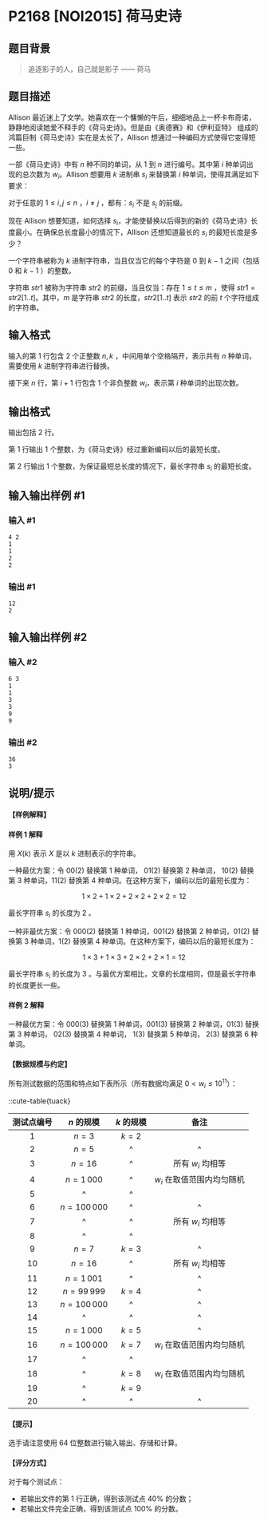 # P2168 [NOI2015] 荷马史诗

## 题目背景

> 追逐影子的人，自己就是影子 —— 荷马

## 题目描述

Allison 最近迷上了文学。她喜欢在一个慵懒的午后，细细地品上一杯卡布奇诺，静静地阅读她爱不释手的《荷马史诗》。但是由《奥德赛》和《伊利亚特》 组成的鸿篇巨制《荷马史诗》实在是太长了，Allison 想通过一种编码方式使得它变得短一些。

一部《荷马史诗》中有 $n$ 种不同的单词，从 $1$ 到 $n$ 进行编号。其中第 $i$ 种单词出现的总次数为 $w_i$。Allison 想要用 $k$ 进制串 $s_i$ 来替换第 $i$ 种单词，使得其满足如下要求：

对于任意的 $1\leq i, j\leq n$ ，$i\ne j$ ，都有：$s_i$ 不是 $s_j$ 的前缀。

现在 Allison 想要知道，如何选择 $s_i$，才能使替换以后得到的新的《荷马史诗》长度最小。在确保总长度最小的情况下，Allison 还想知道最长的 $s_i$ 的最短长度是多少？

一个字符串被称为 $k$ 进制字符串，当且仅当它的每个字符是 $0$ 到 $k-1$ 之间（包括 $0$ 和 $k-1$ ）的整数。

字符串 $str1$ 被称为字符串 $str2$ 的前缀，当且仅当：存在 $1 \leq t\leq m$ ，使得 $str1 = str2[1..t]$。其中，$m$ 是字符串 $str2$ 的长度，$str2[1..t]$ 表示 $str2$ 的前 $t$ 个字符组成的字符串。

## 输入格式

输入的第 $1$ 行包含 $2$ 个正整数 $n, k$ ，中间用单个空格隔开，表示共有 $n$ 种单词，需要使用 $k$ 进制字符串进行替换。

接下来 $n$ 行，第 $i + 1$ 行包含 $1$ 个非负整数 $w_i$，表示第 $i$ 种单词的出现次数。

## 输出格式

输出包括 $2$ 行。

第 $1$ 行输出 $1$ 个整数，为《荷马史诗》经过重新编码以后的最短长度。

第 $2$ 行输出 $1$ 个整数，为保证最短总长度的情况下，最长字符串 $s_i$ 的最短长度。

## 输入输出样例 #1

### 输入 #1

```
4 2
1
1
2
2
```

### 输出 #1

```
12
2
```

## 输入输出样例 #2

### 输入 #2

```
6 3
1
1
3
3
9
9
```

### 输出 #2

```
36
3
```

## 说明/提示

#### 【样例解释】

#### 样例 1 解释

用 $X(k)$ 表示 $X$ 是以 $k$ 进制表示的字符串。

一种最优方案：令 $00(2)$ 替换第 $1$ 种单词， $01(2)$ 替换第 $2$ 种单词， $10(2)$ 替换第 $3$ 种单词，$11(2)$ 替换第 $4$ 种单词。在这种方案下，编码以后的最短长度为：

$$1 × 2 + 1 × 2 + 2 × 2 + 2 × 2 = 12$$

最长字符串 $s_i$ 的长度为 $2$ 。

一种非最优方案：令 $000(2)$ 替换第 $1$ 种单词，$001(2)$ 替换第 $2$ 种单词，$01(2)$ 替换第 $3$ 种单词，$1(2)$ 替换第 $4$ 种单词。在这种方案下，编码以后的最短长度为：

$$1 × 3 + 1 × 3 + 2 × 2 + 2 × 1 = 12$$

最长字符串 $s_i$ 的长度为 $3$ 。与最优方案相比，文章的长度相同，但是最长字符串的长度更长一些。

#### 样例 2 解释

一种最优方案：令 $000(3)$ 替换第 $1$ 种单词，$001(3)$ 替换第 $2$ 种单词，$01(3)$ 替换第 $3$ 种单词， $02(3)$ 替换第 $4$ 种单词， $1(3)$ 替换第 $5$ 种单词， $2(3)$ 替换第 $6$ 种单词。

#### 【数据规模与约定】

所有测试数据的范围和特点如下表所示（所有数据均满足 $0 < w_i \leq 10^{11}$）：

::cute-table{tuack}

| 测试点编号 |  $n$ 的规模  | $k$ 的规模 |            备注            |
| :--------: | :----------: | :--------: | :------------------------: |
|    $1$     |    $n=3$     |   $k=2$    |                            |
|    $2$     |    $n=5$     |     ^      |             ^              |
|    $3$     |    $n=16$    |     ^      |     所有 $w_i$ 均相等      |
|    $4$     |  $n=1\,000$  |     ^      | $w_i$ 在取值范围内均匀随机 |
|    $5$     |      ^       |     ^      |                            |
|    $6$     | $n=100\,000$ |     ^      |             ^              |
|    $7$     |      ^       |     ^      |     所有 $w_i$ 均相等      |
|    $8$     |      ^       |     ^      |                            |
|    $9$     |    $n=7$     |   $k=3$    |             ^              |
|    $10$    |    $n=16$    |     ^      |     所有 $w_i$ 均相等      |
|    $11$    |  $n=1\,001$  |     ^      |             ^              |
|    $12$    | $n=99\,999$  |   $k=4$    |             ^              |
|    $13$    | $n=100\,000$ |     ^      |             ^              |
|    $14$    |      ^       |     ^      |             ^              |
|    $15$    |  $n=1\,000$  |   $k=5$    |             ^              |
|    $16$    | $n=100\,000$ |   $k=7$    | $w_i$ 在取值范围内均匀随机 |
|    $17$    |      ^       |     ^      |                            |
|    $18$    |      ^       |   $k=8$    | $w_i$ 在取值范围内均匀随机 |
|    $19$    |      ^       |   $k=9$    |                            |
|    $20$    |      ^       |     ^      |             ^              |

#### 【提示】

选手请注意使用 64 位整数进行输入输出、存储和计算。

#### 【评分方式】

对于每个测试点：

- 若输出文件的第 $1$ 行正确，得到该测试点 $40\%$ 的分数；
- 若输出文件完全正确，得到该测试点 $100\%$ 的分数。